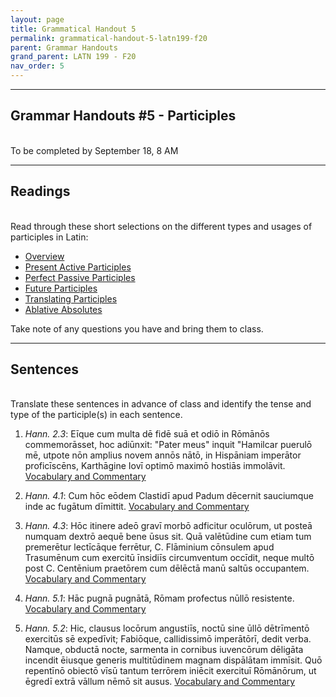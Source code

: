 ```yaml
---
layout: page
title: Grammatical Handout 5
permalink: grammatical-handout-5-latn199-f20
parent: Grammar Handouts
grand_parent: LATN 199 - F20
nav_order: 5
---
```

***

## Grammar Handouts #5 - Participles
&nbsp;  
To be completed by September 18, 8 AM

***

## Readings
&nbsp;  
Read through these short selections on the different types and usages of participles in Latin:
 - [Overview](https://lingualatina.github.io/textbook/presentation/10-participles/overview/)
 - [Present Active Participles](https://lingualatina.github.io/textbook/presentation/10-participles/present-active/)
 - [Perfect Passive Participles](https://lingualatina.github.io/textbook/presentation/10-participles/perfect-passive/)
 - [Future Participles](https://lingualatina.github.io/textbook/presentation/10-participles/future-participles/)
 - [Translating Participles](https://lingualatina.github.io/textbook/presentation/10-participles/tense-and-translation/)
 - [Ablative Absolutes](https://lingualatina.github.io/textbook/presentation/10-participles/ablative-absolute/)

Take note of any questions you have and bring them to class.

***

## Sentences
&nbsp;  
Translate these sentences in advance of class and identify the tense and type of the participle(s) in each sentence.

1. *Hann. 2.3*: Eīque cum multa dē fidē suā et odiō in Rōmānōs commemorāsset, hoc adiūnxit: "Pater meus" inquit "Hamilcar puerulō mē, utpote nōn amplius novem annōs nātō, in Hispāniam imperātor proficīscēns, Karthāgine Iovī optimō maximō hostiās immolāvit. [Vocabulary and Commentary](http://dcc.dickinson.edu/nepos-hannibal/chapter-2)

2. *Hann. 4.1*: Cum hōc eōdem Clastidī apud Padum dēcernit sauciumque inde ac fugātum dīmittit. [Vocabulary and Commentary](http://dcc.dickinson.edu/nepos-hannibal/chapter-4)

3. *Hann. 4.3*: Hōc itinere adeō gravī morbō adficitur oculōrum, ut posteā numquam dextrō aequē bene ūsus sit. Quā valētūdine cum etiam tum premerētur lectīcāque ferrētur, C. Flāminium cōnsulem apud Trasumēnum cum exercitū īnsidiīs circumventum occīdit, neque multō post C. Centēnium praetōrem cum dēlēctā manū saltūs occupantem. [Vocabulary and Commentary](http://dcc.dickinson.edu/nepos-hannibal/chapter-4)

4. *Hann. 5.1*: Hāc pugnā pugnātā, Rōmam profectus nūllō resistente. [Vocabulary and Commentary](http://dcc.dickinson.edu/nepos-hannibal/chapter-5)

5. *Hann. 5.2*: Hic, clausus locōrum angustiīs, noctū sine ūllō dētrīmentō exercitūs sē expedīvit; Fabiōque, callidissimō imperātōrī, dedit verba. Namque, obductā nocte, sarmenta in cornibus iuvencōrum dēligāta incendit ēiusque generis multitūdinem magnam dispālātam immīsit. Quō repentīnō obiectō vīsū tantum terrōrem iniēcit exercituī Rōmānōrum, ut ēgredī extrā vāllum nēmō sit ausus. [Vocabulary and Commentary](http://dcc.dickinson.edu/nepos-hannibal/chapter-5)
